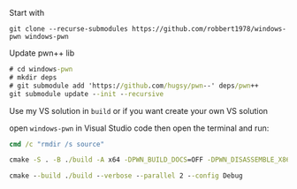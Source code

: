 
Start with

```
git clone --recurse-submodules https://github.com/robbert1978/windows-pwn windows-pwn
```

Update pwn++ lib

```cmd
# cd windows-pwn
# mkdir deps
# git submodule add 'https://github.com/hugsy/pwn--' deps/pwn++
git submodule update --init --recursive
```
Use my VS solution in `build` or if you want create your own VS solution

open `windows-pwn` in Visual Studio code then open the terminal and run: 

```cmd
cmd /c "rmdir /s source"

cmake -S . -B ./build -A x64 -DPWN_BUILD_DOCS=OFF -DPWN_DISASSEMBLE_X86=ON -DPWN_DISASSEMBLE_ARM64=ON -DPWN_BUILD_TOOLKIT=OFF -DPWN_BUILD_TESTING=OFF -DPWN_ENABLE_LUA_BACKDOOR=OFF -DPWN_LOG_USE_COLOR=ON

cmake --build ./build --verbose --parallel 2 --config Debug
```

